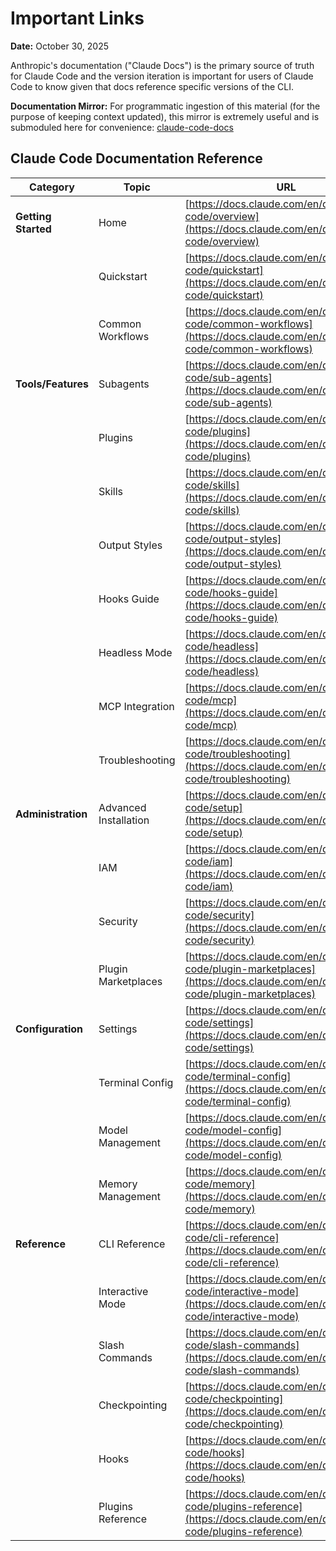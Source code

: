 # Important Links

**Date:** October 30, 2025

Anthropic's documentation ("Claude Docs") is the primary source of truth for Claude Code and the version iteration is important for users of Claude Code to know given that docs reference specific versions of the CLI.

**Documentation Mirror:** For programmatic ingestion of this material (for the purpose of keeping context updated), this mirror is extremely useful and is submoduled here for convenience: [claude-code-docs](https://github.com/ericbuess/claude-code-docs)

## Claude Code Documentation Reference

| Category | Topic | URL |
|----------|-------|-----|
| **Getting Started** | Home | [https://docs.claude.com/en/docs/claude-code/overview](https://docs.claude.com/en/docs/claude-code/overview) |
| | Quickstart | [https://docs.claude.com/en/docs/claude-code/quickstart](https://docs.claude.com/en/docs/claude-code/quickstart) |
| | Common Workflows | [https://docs.claude.com/en/docs/claude-code/common-workflows](https://docs.claude.com/en/docs/claude-code/common-workflows) |
| **Tools/Features** | Subagents | [https://docs.claude.com/en/docs/claude-code/sub-agents](https://docs.claude.com/en/docs/claude-code/sub-agents) |
| | Plugins | [https://docs.claude.com/en/docs/claude-code/plugins](https://docs.claude.com/en/docs/claude-code/plugins) |
| | Skills | [https://docs.claude.com/en/docs/claude-code/skills](https://docs.claude.com/en/docs/claude-code/skills) |
| | Output Styles | [https://docs.claude.com/en/docs/claude-code/output-styles](https://docs.claude.com/en/docs/claude-code/output-styles) |
| | Hooks Guide | [https://docs.claude.com/en/docs/claude-code/hooks-guide](https://docs.claude.com/en/docs/claude-code/hooks-guide) |
| | Headless Mode | [https://docs.claude.com/en/docs/claude-code/headless](https://docs.claude.com/en/docs/claude-code/headless) |
| | MCP Integration | [https://docs.claude.com/en/docs/claude-code/mcp](https://docs.claude.com/en/docs/claude-code/mcp) |
| | Troubleshooting | [https://docs.claude.com/en/docs/claude-code/troubleshooting](https://docs.claude.com/en/docs/claude-code/troubleshooting) |
| **Administration** | Advanced Installation | [https://docs.claude.com/en/docs/claude-code/setup](https://docs.claude.com/en/docs/claude-code/setup) |
| | IAM | [https://docs.claude.com/en/docs/claude-code/iam](https://docs.claude.com/en/docs/claude-code/iam) |
| | Security | [https://docs.claude.com/en/docs/claude-code/security](https://docs.claude.com/en/docs/claude-code/security) |
| | Plugin Marketplaces | [https://docs.claude.com/en/docs/claude-code/plugin-marketplaces](https://docs.claude.com/en/docs/claude-code/plugin-marketplaces) |
| **Configuration** | Settings | [https://docs.claude.com/en/docs/claude-code/settings](https://docs.claude.com/en/docs/claude-code/settings) |
| | Terminal Config | [https://docs.claude.com/en/docs/claude-code/terminal-config](https://docs.claude.com/en/docs/claude-code/terminal-config) |
| | Model Management | [https://docs.claude.com/en/docs/claude-code/model-config](https://docs.claude.com/en/docs/claude-code/model-config) |
| | Memory Management | [https://docs.claude.com/en/docs/claude-code/memory](https://docs.claude.com/en/docs/claude-code/memory) |
| **Reference** | CLI Reference | [https://docs.claude.com/en/docs/claude-code/cli-reference](https://docs.claude.com/en/docs/claude-code/cli-reference) |
| | Interactive Mode | [https://docs.claude.com/en/docs/claude-code/interactive-mode](https://docs.claude.com/en/docs/claude-code/interactive-mode) |
| | Slash Commands | [https://docs.claude.com/en/docs/claude-code/slash-commands](https://docs.claude.com/en/docs/claude-code/slash-commands) |
| | Checkpointing | [https://docs.claude.com/en/docs/claude-code/checkpointing](https://docs.claude.com/en/docs/claude-code/checkpointing) |
| | Hooks | [https://docs.claude.com/en/docs/claude-code/hooks](https://docs.claude.com/en/docs/claude-code/hooks) |
| | Plugins Reference | [https://docs.claude.com/en/docs/claude-code/plugins-reference](https://docs.claude.com/en/docs/claude-code/plugins-reference) |
